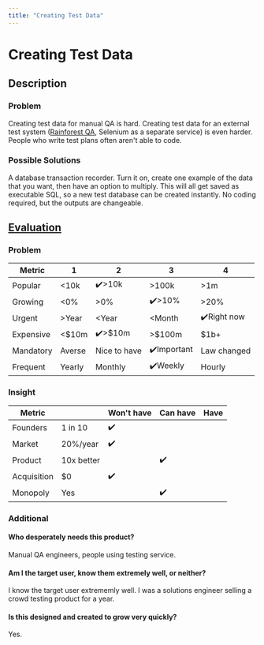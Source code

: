 ```yaml
---
title: "Creating Test Data"
---
```

# Creating Test Data
## Description
### Problem
Creating test data for manual QA is hard. Creating test data for an external test system ([Rainforest QA](https://rainforestqa.com), Selenium as a separate service) is even harder. People who write test plans often aren't able to code.
### Possible Solutions
A database transaction recorder. Turn it on, create one example of the data that you want, then have an option to multiply. This will all get saved as executable SQL, so a new test database can be created instantly. No coding required, but the outputs are changeable.

## [Evaluation](https://www.youtube.com/watch?v=DOtCl5PU8F0)
### Problem
|  Metric   | 1      | 2            | 3         | 4           |
| --------- | ------ | ------------ | --------- | ----------- |
| Popular   | <10k   | ✔️>10k         | >100k     | >1m         |
| Growing   | <0%    | >0%          | ✔️>10%      | >20%         |
| Urgent    | >Year  | <Year        | <Month    | ✔️Right now   |
| Expensive | <$10m  | ✔️>$10m       | >$100m    | $1b+        |
| Mandatory | Averse | Nice to have | ✔️Important | Law changed |
| Frequent  | Yearly | Monthly      | ✔️Weekly    | Hourly      |

### Insight
|   Metric    |            | Won't have | Can have | Have |
| ----------- | ---------- | ---------- | -------- | ---- |
| Founders    | 1 in 10    |     ✔️       |          |      |
| Market      | 20%/year   |      ✔️      |          |      |
| Product     | 10x better |            |      ✔️    |      |
| Acquisition | $0         |      ✔️      |          |      |
| Monopoly    | Yes        |            |     ✔️     |      |

### Additional
#### Who desperately needs this product?
Manual QA engineers, people using testing service.

#### Am I the target user, know them extremely well, or neither?
I know the target user extrememly well. I was a solutions engineer selling a crowd testing product for a year.

#### Is this designed and created to grow very quickly?
Yes.

